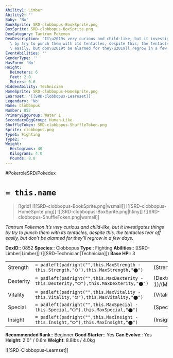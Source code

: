 ```yaml
---
Ability1: Limber
Ability2: ''
Baby: 'No'
BookSprite: SRD-clobbopus-BookSprite.png
BoxSprite: SRD-clobbopus-BoxSprite.png
DexCategory: Tantrum Pokemon
DexDescription: "It\u2019s very curious and child-like, but it investigates things\
  \ by try to punch them with its tentacles, despite this, the tentacles tear off\
  \ easily, but don\u2019t be alarmed for they\u2019ll regrow in a few days."
EventAbilities: ''
GenderType: ''
HasForm: 'No'
Height:
  Deimeters: 6
  Feet: 2.0
  Meters: 0.6
HiddenAbility: Technician
HomeSprite: SRD-clobbopus-HomeSprite.png
Learnset: '[[SRD-Clobbopus-Learnset]]'
Legendary: 'No'
Name: Clobbopus
Number: 852
PrimaryEggGroup: Water 1
SecondaryEggGroup: Human-Like
ShuffleToken: SRD-clobbopus-ShuffleToken.png
Sprite: clobbopus.png
Type1: Fighting
Type2: ''
Weight:
  Hectograms: 40
  Kilograms: 4.0
  Pounds: 8.8
---
```


#PokeroleSRD/Pokedex

# `= this.name`

> [!grid]
> ![[SRD-clobbopus-BookSprite.png|wsmall]]
> ![[SRD-clobbopus-HomeSprite.png]]
> ![[SRD-clobbopus-BoxSprite.png|htiny]]
> ![[SRD-clobbopus-ShuffleToken.png|wsmall]]


*Tantrum Pokemon*
*It’s very curious and child-like, but it investigates things by try to punch them with its tentacles, despite this, the tentacles tear off easily, but don’t be alarmed for they’ll regrow in a few days.*

**DexID**:: 0852
**Species**:: Clobbopus
**Type**:: Fighting
**Abilities**:: [[SRD-Limber|Limber]] ([[SRD-Technician|Technician]])
**Base HP**:: 3

|           |                                                                                        |                                          |
| --------- | -------------------------------------------------------------------------------------- | ---------------------------------------- |
| Strength  | `= padleft(padright("",this.MaxStrength - this.Strength,"⭘"),this.MaxStrength,"⬤")`    | (Strength::2)/(MaxStrength::4)   |
| Dexterity | `= padleft(padright("",this.MaxDexterity - this.Dexterity,"⭘"),this.MaxDexterity,"⬤")` | (Dexterity:: 1)/(MaxDexterity::3) |
| Vitality  | `= padleft(padright("",this.MaxVitality - this.Vitality,"⭘"),this.MaxVitality,"⬤")`    | (Vitality::2)/(MaxVitality::4)   |
| Special   | `= padleft(padright("",this.MaxSpecial - this.Special,"⭘"),this.MaxSpecial,"⬤")`       | (Special::2)/(MaxSpecial::4)     |
| Insight   | `= padleft(padright("",this.MaxInsight - this.Insight,"⭘"),this.MaxInsight,"⬤")`       | (Insight::2)/(MaxInsight::4)     |


**Recommended Rank**:: Beginner
**Good Starter**:: Yes
**Can Evolve**:: Yes
**Height**: 2'0" / 0.6m
**Weight**: 8.8lbs / 4.0kg

![[SRD-Clobbopus-Learnset]]